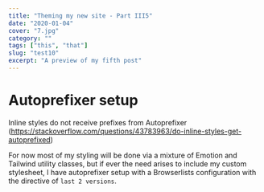 ```yaml
---
title: "Theming my new site - Part III5"
date: "2020-01-04"
cover: "7.jpg"
category: ""
tags: ["this", "that"]
slug: "test10"
excerpt: "A preview of my fifth post"
---
```


# Autoprefixer setup

Inline styles do not receive prefixes from Autoprefixer (https://stackoverflow.com/questions/43783963/do-inline-styles-get-autoprefixed)

For now most of my styling will be done via a mixture of Emotion and Tailwind utility classes, but if ever the need arises to include my custom stylesheet, I have autoprefixer setup with a Browserlists configuration with the directive of `last 2 versions`.
